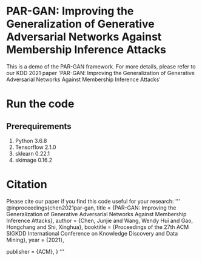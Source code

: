 # PAR-GAN: Improving the Generalization of Generative Adversarial Networks Against Membership Inference Attacks
This is a demo of the PAR-GAN framework. For more details, please refer to our KDD 2021 paper 'PAR-GAN: Improving the Generalization of Generative Adversarial Networks Against Membership Inference Attacks'

<!-- # Additinal resources
paper| slides ()| presentations -->

# Run the code

## Prerequirements
1. Python 3.6.8
2. Tensorflow 2.1.0
3. sklearn 0.22.1
4. skimage 0.16.2



# Citation
Please cite our paper if you find this code useful for your research:
'''
@inproceedings{chen2021par-gan,
  title = {PAR-GAN: Improving the Generalization of Generative Adversarial Networks Against Membership Inference Attacks},
  author = {Chen, Junjie and Wang, Wendy Hui and Gao, Hongchang and Shi, Xinghua},
  booktitle = {Proceedings of the 27th ACM SIGKDD International Conference on Knowledge Discovery and Data Mining},
  year = {2021},
  <!-- pages = {2942–2951}, -->
  publisher = {ACM},
}
'''